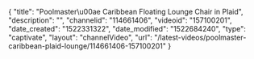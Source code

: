 {
    "title": "Poolmaster\u00ae Caribbean Floating Lounge Chair in Plaid",
    "description": "",
    "channelid": "114661406",
    "videoid": "157100201",
    "date_created": "1522331322",
    "date_modified": "1522684240",
    "type": "captivate",
    "layout": "channelVideo",
    "url": "\/latest-videos\/poolmaster-caribbean-plaid-lounge\/114661406-157100201"
}